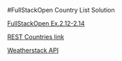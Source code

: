 #FullStackOpen Country List Solution

[FullStackOpen Ex.2.12-2.14](https://fullstackopen.com/osa2/palvelimella_olevan_datan_hakeminen#tehtavat-2-11-2-14)

[REST Countries link](https://restcountries.eu/)

[Weatherstack API](https://weatherstack.com/)